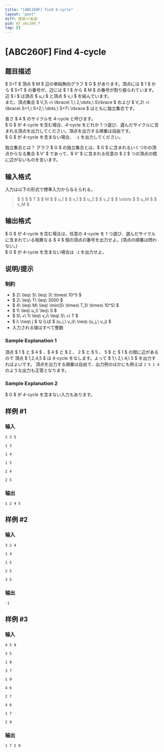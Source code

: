 ```yaml
---
title: "[ABC260F] Find 4-cycle"
layout: "post"
diff: 提高+/省选-
pid: AT_abc260_f
tag: []
---
```


# [ABC260F] Find 4-cycle

## 题目描述

[problemUrl]: https://atcoder.jp/contests/abc260/tasks/abc260_f

$ S+T $ 頂点 $ M $ 辺の単純無向グラフ $ G $ があります。頂点には $ 1 $ から $ S+T $ の番号が、辺には $ 1 $ から $ M $ の番号が割り振られています。辺 $ i $ は頂点 $ u_i $ と頂点 $ v_i $ を結んでいます。  
 また、頂点集合 $ V_1\ =\ \lbrace\ 1,\ 2,\dots,\ S\rbrace $ および $ V_2\ =\ \lbrace\ S+1,\ S+2,\ \dots,\ S+T\ \rbrace $ はともに独立集合です。

長さ $ 4 $ のサイクルを 4-cycle と呼びます。  
 $ G $ が 4-cycle を含む場合、4-cycle をどれか 1 つ選び、選んだサイクルに含まれる頂点を出力してください。頂点を出力する順番は自由です。  
 $ G $ が 4-cycle を含まない場合、 `-1` を出力してください。

 独立集合とは？ グラフ $ G $ の独立集合とは、$ G $ に含まれるいくつかの頂点からなる集合 $ V' $ であって、$ V' $ に含まれる任意の $ 2 $ つの頂点の間に辺がないものを言います。

## 输入格式

入力は以下の形式で標準入力から与えられる。

> $ S $ $ T $ $ M $ $ u_1 $ $ v_1 $ $ u_2 $ $ v_2 $ $ \vdots $ $ u_M $ $ v_M $

## 输出格式

$ G $ が 4-cycle を含む場合は、任意の 4-cycle を 1 つ選び、選んだサイクルに含まれている相異なる $ 4 $ 個の頂点の番号を出力せよ。(頂点の順番は問わない。)  
 $ G $ が 4-cycle を含まない場合は `-1` を出力せよ。

## 说明/提示

### 制約

- $ 2\ \leq\ S\ \leq\ 3\ \times\ 10^5 $
- $ 2\ \leq\ T\ \leq\ 3000 $
- $ 4\ \leq\ M\ \leq\ \min(S\ \times\ T,3\ \times\ 10^5) $
- $ 1\ \leq\ u_i\ \leq\ S $
- $ S\ +\ 1\ \leq\ v_i\ \leq\ S\ +\ T $
- $ i\ \neq\ j $ ならば $ (u_i,\ v_i)\ \neq\ (u_j,\ v_j) $
- 入力される値はすべて整数

### Sample Explanation 1

頂点 $ 1 $ と $ 4 $ 、$ 4 $ と $ 2 $、$ 2 $ と $ 5 $、$ 5 $ と $ 1 $ の間に辺があるので 頂点 $ 1,2,4,5 $ は 4-cycle をなします。よって $ 1,\ 2,\ 4,\ 5 $ を出力すればよいです。 頂点を出力する順番は自由で、出力例のほかにも例えば `2 5 1 4` のような出力も正答となります。

### Sample Explanation 2

$ G $ が 4-cycle を含まない入力もあります。

## 样例 #1

### 输入

```
2 3 5
1 3
1 4
1 5
2 4
2 5
```

### 输出

```
1 2 4 5
```

## 样例 #2

### 输入

```
3 2 4
1 4
1 5
2 5
3 5
```

### 输出

```
-1
```

## 样例 #3

### 输入

```
4 5 9
3 5
1 8
3 7
1 9
4 6
2 7
4 8
1 7
2 9
```

### 输出

```
1 7 2 9
```


